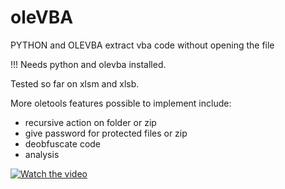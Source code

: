 # oleVBA
PYTHON and OLEVBA extract vba code without opening the file

!!! Needs python and olevba installed.

Tested so far on xlsm and xlsb.

More oletools features possible to implement include:
- recursive action on folder or zip
- give password for protected files or zip
- deobfuscate code
- analysis

[![Watch the video](https://img.youtube.com/vi/4a-jx2hX9IM/maxresdefault.jpg)](https://www.youtube.com/watch?v=4a-jx2hX9IM)
